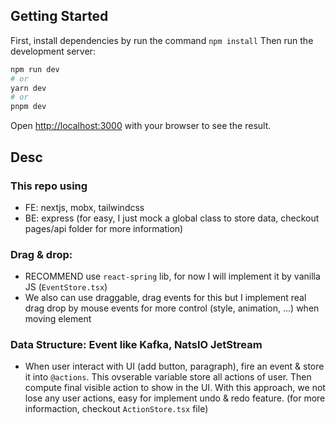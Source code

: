 ## Getting Started

First, install dependencies by run the command `npm install`
Then run the development server:

```bash
npm run dev
# or
yarn dev
# or
pnpm dev
```

Open [http://localhost:3000](http://localhost:3000) with your browser to see the result.

## Desc

### This repo using

- FE: nextjs, mobx, tailwindcss
- BE: express (for easy, I just mock a global class to store data, checkout pages/api folder for more information)

### Drag & drop:

- RECOMMEND use `react-spring` lib, for now I will implement it by vanilla JS (`EventStore.tsx`)
- We also can use draggable, drag events for this but I implement real drag drop by mouse events for more control (style, animation, ...) when moving element

### Data Structure: Event like Kafka, NatsIO JetStream

- When user interact with UI (add button, paragraph), fire an event & store it into `@actions`. This ovserable variable store all actions of user. Then compute final visible action to show in the UI. With this approach, we not lose any user actions, easy for implement undo & redo feature. (for more informaction, checkout `ActionStore.tsx` file)
